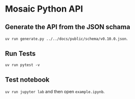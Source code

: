 # Mosaic Python API

## Generate the API from the JSON schama

`uv run generate.py ../../docs/public/schema/v0.10.0.json`.

## Run Tests

`uv run pytest -v`

## Test notebook

`uv run jupyter lab` and then open `example.ipynb`.
